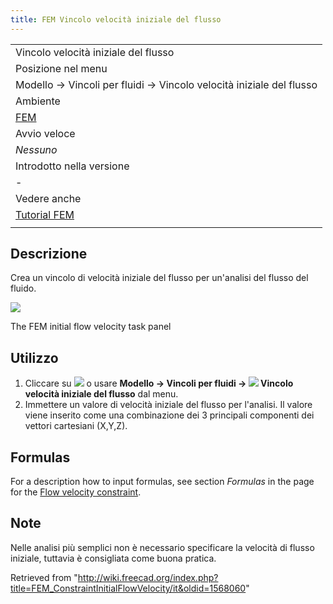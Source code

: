 ```yaml
---
title: FEM Vincolo velocità iniziale del flusso
---
```


|                                                                     |
| ------------------------------------------------------------------- |
| Vincolo velocità iniziale del flusso                                |
| Posizione nel menu                                                  |
| Modello → Vincoli per fluidi → Vincolo velocità iniziale del flusso |
| Ambiente                                                            |
| [FEM](/FEM_Workbench/it "FEM Workbench/it")                         |
| Avvio veloce                                                        |
| _Nessuno_                                                           |
| Introdotto nella versione                                           |
| -                                                                   |
| Vedere anche                                                        |
| [Tutorial FEM](/FEM_tutorial/it "FEM tutorial/it")                  |
|                                                                     |

## Descrizione

Crea un vincolo di velocità iniziale del flusso per un'analisi del flusso del fluido.

![](/images/FEM_InitialFlowVelocity_dialog.png)

The FEM initial flow velocity task panel

## Utilizzo

1. Cliccare su ![](/images/Fem-constraint-initial-flow-velocity.svg) o usare **Modello → Vincoli per fluidi → ![](/images/Fem-constraint-initial-flow-velocity.svg) Vincolo velocità iniziale del flusso** dal menu.
2. Immettere un valore di velocità iniziale del flusso per l'analisi. Il valore viene inserito come una combinazione dei 3 principali componenti dei vettori cartesiani (X,Y,Z).

## Formulas

For a description how to input formulas, see section _Formulas_ in the page for the [Flow velocity constraint](/FEM_ConstraintFlowVelocity#Formulas "FEM ConstraintFlowVelocity").

## Note

Nelle analisi più semplici non è necessario specificare la velocità di flusso iniziale, tuttavia è consigliata come buona pratica.

Retrieved from "<http://wiki.freecad.org/index.php?title=FEM_ConstraintInitialFlowVelocity/it&oldid=1568060>"
